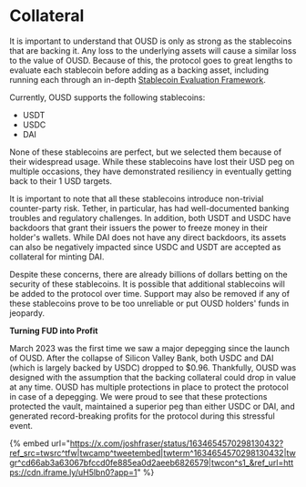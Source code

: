 # Collateral

It is important to understand that OUSD is only as strong as the stablecoins that are backing it. Any loss to the underlying assets will cause a similar loss to the value of OUSD. Because of this, the protocol goes to great lengths to evaluate each stablecoin before adding as a backing asset, including running each through an in-depth [Stablecoin Evaluation Framework](https://docs.oeth.com/core-concepts/supported-stablecoins/stablecoin-evaluation-framework).

Currently, OUSD supports the following stablecoins:

* USDT
* USDC
* DAI

None of these stablecoins are perfect, but we selected them because of their widespread usage. While these stablecoins have lost their USD peg on multiple occasions, they have demonstrated resiliency in eventually getting back to their 1 USD targets.

It is important to note that all these stablecoins introduce non-trivial counter-party risk. Tether, in particular, has had well-documented banking troubles and regulatory challenges. In addition, both USDT and USDC have backdoors that grant their issuers the power to freeze money in their holder's wallets. While DAI does not have any direct backdoors, its assets can also be negatively impacted since USDC and USDT are accepted as collateral for minting DAI.

Despite these concerns, there are already billions of dollars betting on the security of these stablecoins. It is possible that additional stablecoins will be added to the protocol over time. Support may also be removed if any of these stablecoins prove to be too unreliable or put OUSD holders' funds in jeopardy.

**Turning FUD into Profit**

March 2023 was the first time we saw a major depegging since the launch of OUSD. After the collapse of Silicon Valley Bank, both USDC and DAI (which is largely backed by USDC) dropped to $0.96. Thankfully, OUSD was designed with the assumption that the backing collateral could drop in value at any time. OUSD has multiple protections in place to protect the protocol in case of a depegging. We were proud to see that these protections protected the vault, maintained a superior peg than either USDC or DAI, and generated record-breaking profits for the protocol during this stressful event.

{% embed url="https://x.com/joshfraser/status/1634654570298130432?ref_src=twsrc^tfw|twcamp^tweetembed|twterm^1634654570298130432|twgr^cd66ab3a63067bfccd0fe885ea0d2aeeb6826579|twcon^s1_&ref_url=https://cdn.iframe.ly/uH5lbn0?app=1" %}

